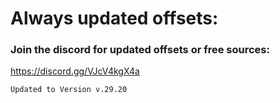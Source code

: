 # Always updated offsets: 
### Join the discord for updated offsets or free sources: 
https://discord.gg/VJcV4kgX4a

```Updated to Version v.29.20```
